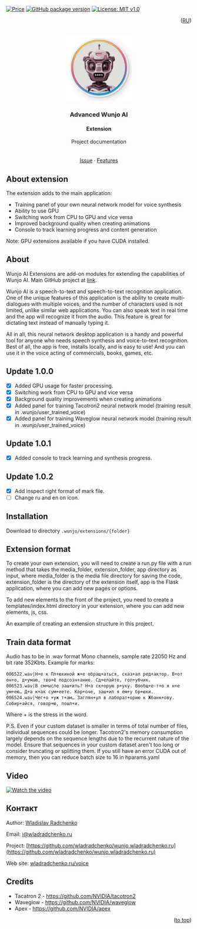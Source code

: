 [![Price](https://img.shields.io/badge/price-FREE-0098f7.svg)](https://github.com/wladradchenko/advanced.wunjo.wladradchenko.ru/blob/main/LICENSE)
[![GitHub package version](https://img.shields.io/github/v/release/wladradchenko/advanced.wunjo.wladradchenko.ru?display_name=tag&sort=semver)](https://github.com/wladradchenko/advanced.wunjo.wladradchenko.ru)
[![License: MIT v1.0](https://img.shields.io/badge/license-Apache-blue.svg)](https://github.com/wladradchenko/advanced.wunjo.wladradchenko.ru/blob/main/LICENSE)

<p align="right">(<a href="README_ru.md">RU</a>)</p>
<div id="top"></div>

<br />
<div align="center">
  <a href="https://github.com/wladradchenko/wunjo.wladradchenko.ru">
    <img src="example/robot.gif" alt="Logo" width="180" height="180">
  </a>

  <h3 align="center">Advanced Wunjo AI</h3>
  <h4 align="center">Extension</h4>

  <p align="center">
    Project documentation
    <br/>
    <br/>
    <br/>
    <a href="https://github.com/wladradchenko/voiceai.wladradchenko.ru/issues">Issue</a>
    ·
    <a href="https://github.com/wladradchenko/voiceai.wladradchenko.ru/issues">Features</a>
  </p>
</div>

<!-- ABOUT THE EXTENSIONS -->
## About extension

The extension adds to the main application:
- Training panel of your own neural network model for voice synthesis
- Ability to use GPU
- Switching work from CPU to GPU and vice versa
- Improved background quality when creating animations
- Console to track learning progress and content generation

Note: GPU extensions available if you have CUDA installed.

<!-- ABOUT THE PROJECT -->
## About

Wunjo AI Extensions are add-on modules for extending the capabilities of Wunjo AI. Main GitHub project at <a href="https://github.com/wladradchenko/wunjo.wladradchenko.ru">link</a>.

Wunjo AI is a speech-to-text and speech-to-text recognition application. One of the unique features of this application is the ability to create multi-dialogues with multiple voices, and the number of characters used is not limited, unlike similar web applications. You can also speak text in real time and the app will recognize it from the audio. This feature is great for dictating text instead of manually typing it.

All in all, this neural network desktop application is a handy and powerful tool for anyone who needs speech synthesis and voice-to-text recognition. Best of all, the app is free, installs locally, and is easy to use! And you can use it in the voice acting of commercials, books, games, etc.

<!-- UPDATE -->
## Update 1.0.0

- [x] Added GPU usage for faster processing.
- [x] Switching work from CPU to GPU and vice versa
- [x] Background quality improvements when creating animations
- [x] Added panel for training Tacotron2 neural network model (training result in .wunjo/user_trained_voice)
- [x] Added panel for training Waveglow neural network model (training result in .wunjo/user_trained_voice)

## Update 1.0.1

- [x] Added console to track learning and synthesis progress.

## Update 1.0.2

- [x] Add inspect right format of mark file.
- [ ] Change ru and en on icon.

<!-- INSTALL -->
## Installation

Download to directory `.wunjo/extensions/{folder}`

<!-- FORMAT -->
## Extension format

To create your own extension, you will need to create a run.py file with a run method that takes the media_folder, extension_folder, app directory as input, where media_folder is the media file directory for saving the code, extension_folder is the directory of the extension itself, app is the Flask application, where you can add new pages or options.

To add new elements to the front of the project, you need to create a templates/index.html directory in your extension, where you can add new elements, js, css.

An example of creating an extension structure in this project.

## Train data format
Audio has to be in .wav format Mono channels, sample rate 22050 Hz and bit rate 352Kbts. Example for marks:

```
006522.wav|Н+е к Пл+юхиной ж+е обращ+аться, сказ+ал ред+актор. В+от он+о, д+умаю, тво+ё подсозн+ание. Сд+елайте, гол+убчик.
006523.wav|В см+ысле заш+ить? Н+а ск+орую р+уку. Вообщ+е‑т+о я н+е ум+ею… Д+а к+ак сум+еете. Кор+оче, заш+ил я ем+у бр+юки.
006524.wav|Чег+о +уж т+ам… Заглян+ул в лаборат+орию к Жбанк+ову. Собир+айся, говор+ю, пошл+и.
```

Where + is the stress in the word. 

P.S. Even if your custom dataset is smaller in terms of total number of files, individual sequences could be longer. Tacotron2's memory consumption largely depends on the sequence lengths due to the recurrent nature of the model. Ensure that sequences in your custom dataset aren't too long or consider truncating or splitting them. If you still have an error CUDA out of memory, then you can reduce batch size to 16 in hparams.yaml

<!-- VIDEO -->
## Video

[![Watch the video](https://cdn1.tenchat.ru/static/vbc-gostinder/2023-05-25/2c682bac-28cb-4fe9-8967-18a9d2aa8250.jpeg)](https://kinescope.io/204247464/original)

<!-- CONTACT -->
## Контакт

Author: [Wladislav Radchenko](https://github.com/wladradchenko/)

Email: [i@wladradchenko.ru](i@wladradchenko.ru)

Project: [https://github.com/wladradchenko/wunjo.wladradchenko.ru](https://github.com/wladradchenko/wunjo.wladradchenko.ru)

Web site: [wladradchenko.ru/voice](https://wladradchenko.ru/wunjo)

<!-- CREDITS -->
## Credits

* Tacatron 2 - https://github.com/NVIDIA/tacotron2
* Waveglow - https://github.com/NVIDIA/waveglow
* Apex - https://github.com/NVIDIA/apex

<p align="right">(<a href="#top">to top</a>)</p>
